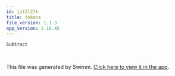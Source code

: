 ```yaml
---
id: jit2l27k
title: tokens
file_version: 1.1.3
app_version: 1.18.45
---
```


`Subtract`<swm-token data-swm-token=":functions1.cs:12:5:5:`    public int Subtract(int a, int b)`"/>

<br/>

This file was generated by Swimm. [Click here to view it in the app](https://app.swimm.io/repos/Z2l0aHViJTNBJTNBY3NoYXJwLXNoYXVsLXRlc3QlM0ElM0Fzd2ltbWlv/docs/jit2l27k).

